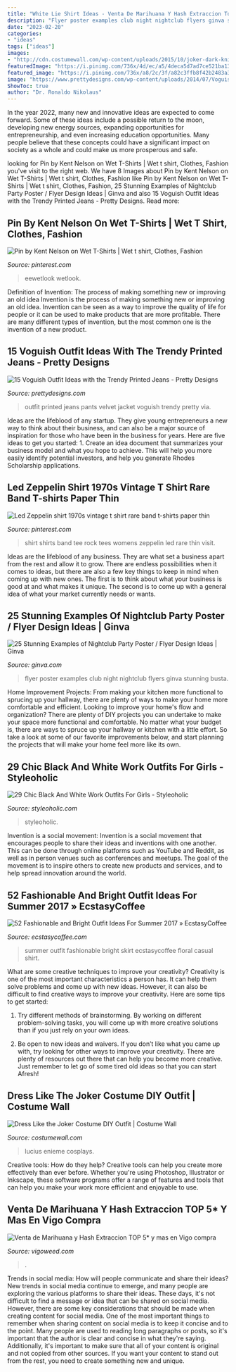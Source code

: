 ```yaml
---
title: "White Lie Shirt Ideas - Venta De Marihuana Y Hash Extraccion Top 5* Y Mas En Vigo Compra"
description: "Flyer poster examples club night nightclub flyers ginva stunning busta"
date: "2023-02-20"
categories:
- "ideas"
tags: ["ideas"]
images:
- "http://cdn.costumewall.com/wp-content/uploads/2015/10/joker-dark-knight-cosplay-6.jpg"
featuredImage: "https://i.pinimg.com/736x/4d/ec/a5/4deca5d7ad7ce521ba1364618f5469fc--colour-black-pixel.jpg"
featured_image: "https://i.pinimg.com/736x/a8/2c/3f/a82c3ffb8f42b2483a380082e8745806.jpg"
image: "https://www.prettydesigns.com/wp-content/uploads/2014/07/Voguish-Printed-Pants-Outfit-with-Velvet-Jacket.jpg"
ShowToc: true
author: "Dr. Ronaldo Nikolaus"
---
```



In the year 2022, many new and innovative ideas are expected to come forward. Some of these ideas include a possible return to the moon, developing new energy sources, expanding opportunities for entrepreneurship, and even increasing education opportunities. Many people believe that these concepts could have a significant impact on society as a whole and could make us more prosperous and safe.

	

		
looking for Pin by Kent Nelson on Wet T-Shirts | Wet t shirt, Clothes, Fashion you've visit to the right web. We have 8 Images about Pin by Kent Nelson on Wet T-Shirts | Wet t shirt, Clothes, Fashion like Pin by Kent Nelson on Wet T-Shirts | Wet t shirt, Clothes, Fashion, 25 Stunning Examples of Nightclub Party Poster / Flyer Design Ideas | Ginva and also 15 Voguish Outfit Ideas with the Trendy Printed Jeans - Pretty Designs. Read more:
		
    
## Pin By Kent Nelson On Wet T-Shirts | Wet T Shirt, Clothes, Fashion

<img loading=lazy src="https://i.pinimg.com/736x/4d/ec/a5/4deca5d7ad7ce521ba1364618f5469fc--colour-black-pixel.jpg" onerror="this.onerror=null;this.src='https://tse1.mm.bing.net/th?id=OIP.Fndh1e6T34ZU3ZWtF9A1fQHaLH&amp;pid=15.1';" alt="Pin by Kent Nelson on Wet T-Shirts | Wet t shirt, Clothes, Fashion">

_Source: pinterest.com_

>eewetlook wetlook. 

	

Definition of Invention: The process of making something new or improving an old idea
Invention is the process of making something new or improving an old idea. Invention can be seen as a way to improve the quality of life for people or it can be used to make products that are more profitable. There are many different types of invention, but the most common one is the invention of a new product.

    
## 15 Voguish Outfit Ideas With The Trendy Printed Jeans - Pretty Designs

<img loading=lazy src="https://www.prettydesigns.com/wp-content/uploads/2014/07/Voguish-Printed-Pants-Outfit-with-Velvet-Jacket.jpg" onerror="this.onerror=null;this.src='https://tse2.mm.bing.net/th?id=OIP.bB8FL6furGHvBX6thIsLBwHaLG&amp;pid=15.1';" alt="15 Voguish Outfit Ideas with the Trendy Printed Jeans - Pretty Designs">

_Source: prettydesigns.com_

>outfit printed jeans pants velvet jacket voguish trendy pretty via. 

	

Ideas are the lifeblood of any startup. They give young entrepreneurs a new way to think about their business, and can also be a major source of inspiration for those who have been in the business for years. Here are five ideas to get you started: 1. Create an idea document that summarizes your business model and what you hope to achieve. This will help you more easily identify potential investors, and help you generate Rhodes Scholarship applications. 
    
## Led Zeppelin Shirt 1970s Vintage T Shirt Rare Band T-shirts Paper Thin

<img loading=lazy src="https://i.pinimg.com/736x/a8/2c/3f/a82c3ffb8f42b2483a380082e8745806.jpg" onerror="this.onerror=null;this.src='https://tse1.mm.bing.net/th?id=OIP.VaX-LBiCA3DPFqS5sijoWAHaLH&amp;pid=15.1';" alt="Led Zeppelin shirt 1970s vintage t shirt rare band t-shirts paper thin">

_Source: pinterest.com_

>shirt shirts band tee rock tees womens zeppelin led rare thin visit. 

	

Ideas are the lifeblood of any business. They are what set a business apart from the rest and allow it to grow. There are endless possibilities when it comes to ideas, but there are also a few key things to keep in mind when coming up with new ones. The first is to think about what your business is good at and what makes it unique. The second is to come up with a general idea of what your market currently needs or wants.

    
## 25 Stunning Examples Of Nightclub Party Poster / Flyer Design Ideas | Ginva

<img loading=lazy src="http://ginva.com/wp-content/uploads/2012/04/party-flyer-design-examples-16.jpg" onerror="this.onerror=null;this.src='https://tse1.mm.bing.net/th?id=OIP.8PqVnDCnbcA7pi6m8EWt-wHaKY&amp;pid=15.1';" alt="25 Stunning Examples of Nightclub Party Poster / Flyer Design Ideas | Ginva">

_Source: ginva.com_

>flyer poster examples club night nightclub flyers ginva stunning busta. 

	

Home Improvement Projects: From making your kitchen more functional to sprucing up your hallway, there are plenty of ways to make your home more comfortable and efficient.
Looking to improve your home's flow and organization? There are plenty of DIY projects you can undertake to make your space more functional and comfortable. No matter what your budget is, there are ways to spruce up your hallway or kitchen with a little effort. So take a look at some of our favorite improvements below, and start planning the projects that will make your home feel more like its own.

    
## 29 Chic Black And White Work Outfits For Girls - Styleoholic

<img loading=lazy src="https://i.styleoholic.com/chic-black-and-white-work-outfits-for-girls-20.jpg" onerror="this.onerror=null;this.src='https://tse4.mm.bing.net/th?id=OIP.hjrk3EHJnPGgx9SETnwGwwAAAA&amp;pid=15.1';" alt="29 Chic Black And White Work Outfits For Girls - Styleoholic">

_Source: styleoholic.com_

>styleoholic. 

	

Invention is a social movement:
Invention is a social movement that encourages people to share their ideas and inventions with one another. This can be done through online platforms such as YouTube and Reddit, as well as in person venues such as conferences and meetups. The goal of the movement is to inspire others to create new products and services, and to help spread innovation around the world.

    
## 52 Fashionable And Bright Outfit Ideas For Summer 2017 » EcstasyCoffee

<img loading=lazy src="https://i1.wp.com/www.ecstasycoffee.com/wp-content/uploads/2017/02/summer-fashion-casual-white-t-shirt-floral-skirt-ideas.jpg?resize=392%2C895" onerror="this.onerror=null;this.src='https://tse1.mm.bing.net/th?id=OIP.0Wvw1CSfgIxOmc0DPuVY7gHaQ6&amp;pid=15.1';" alt="52 Fashionable and Bright Outfit Ideas For Summer 2017 » EcstasyCoffee">

_Source: ecstasycoffee.com_

>summer outfit fashionable bright skirt ecstasycoffee floral casual shirt. 

	

What are some creative techniques to improve your creativity?
Creativity is one of the most important characteristics a person has. It can help them solve problems and come up with new ideas. However, it can also be difficult to find creative ways to improve your creativity. Here are some tips to get started: 
1. Try different methods of brainstorming. By working on different problem-solving tasks, you will come up with more creative solutions than if you just rely on your own ideas.

2. Be open to new ideas and waivers. If you don’t like what you came up with, try looking for other ways to improve your creativity. There are plenty of resources out there that can help you become more creative. Just remember to let go of some tired old ideas so that you can start Afresh!

    
## Dress Like The Joker Costume DIY Outfit | Costume Wall

<img loading=lazy src="http://cdn.costumewall.com/wp-content/uploads/2015/10/joker-dark-knight-cosplay-6.jpg" onerror="this.onerror=null;this.src='https://tse2.mm.bing.net/th?id=OIP.I34iXdvhHaBl21AChmHCmQHaLH&amp;pid=15.1';" alt="Dress Like the Joker Costume DIY Outfit | Costume Wall">

_Source: costumewall.com_

>lucius enieme cosplays. 

	

Creative tools: How do they help?
Creative tools can help you create more effectively than ever before. Whether you're using Photoshop, Illustrator or Inkscape, these software programs offer a range of features and tools that can help you make your work more efficient and enjoyable to use.

    
## Venta De Marihuana Y Hash Extraccion TOP 5* Y Mas En Vigo Compra

<img loading=lazy src="https://vigoweed.com/wp-content/uploads/2020/09/IMG-20200728-WA0040.jpg" onerror="this.onerror=null;this.src='https://tse2.mm.bing.net/th?id=OIP.pECiQiyUp9lH-A2BKW5X7QHaJ4&amp;pid=15.1';" alt="Venta de Marihuana y Hash Extraccion TOP 5* y mas en Vigo compra">

_Source: vigoweed.com_

>. 

	

Trends in social media: How will people communicate and share their ideas?
New trends in social media continue to emerge, and many people are exploring the various platforms to share their ideas. These days, it's not difficult to find a message or idea that can be shared on social media. However, there are some key considerations that should be made when creating content for social media. 
One of the most important things to remember when sharing content on social media is to keep it concise and to the point. Many people are used to reading long paragraphs or posts, so it's important that the author is clear and concise in what they're saying. Additionally, it's important to make sure that all of your content is original and not copied from other sources. If you want your content to stand out from the rest, you need to create something new and unique.


